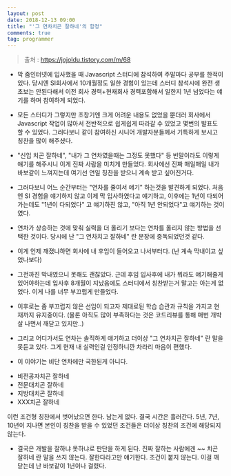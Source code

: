 ```yaml
---
layout: post
date: 2018-12-13 09:00
title: "'그 연차치곤 잘하네'의 함정"
comments: true
tag: programmer
---
```


> 출처 :  https://jojoldu.tistory.com/m/68

* 막 줌인터넷에 입사했을 때 Javascript 스터디에 참석하여 주말마다 공부를 한적이 있다. 당시엔 SI회사에서 10개월정도 일한 경험이 있는데 스터디 참석시에 완전 생초보는 안된다해서 이전 회사 경력+현재회사 경력포함해서 일한지 1년 넘었다는 얘기를 하며 참여하게 되었다.

* 모든 스터디가 그렇지만 초창기엔 크게 어려운 내용도 없었을 뿐더러 회사에서 Javascript 작업이 많아서 전반적으로 쉽게쉽게 따라갈 수 있었고 몇번의 발표도 할 수 있었다. 그러다보니 같이 참여하신 시니어 개발자분들께서 기특하게 보시고 칭찬을 많이 해주셨다.

* "신입 치곤 잘하네", "내가 그 연차였을때는 그정도 못했다" 등 빈말이라도 이렇게 얘기를 해주시니 이게 진짜 사람을 미치게 만들었다. 회사에선 진짜 매일매일 내가 바보같이 느껴지는데 여기선 연일 칭찬을 받으니 계속 받고 싶어진거다.

* 그러다보니 어느 순간부터는 "연차를 줄여서 얘기" 하는것을 발견하게 되었다. 처음엔 SI 경험을 얘기하지 않고 이제 막 입사하였다고 얘기하고, 이후에는 1년이 다되어가는데도 "1년이 다되었다" 고 얘기하진 않고, "아직 1년 안되었다"고 얘기하는 것이였다.

* 연차가 상승하는 것에 맞춰 실력을 더 올리기 보다는 연차를 올리지 않는 방법을 선택한 것이다. 당시에 난 "그 연차치고 잘하네" 란 문장에 중독되었던것 같다.

* 이게 언제 깨졌냐하면 회사에 내 후임이 들어오고 나서부터다. (난 계속 막내이고 싶었나보다)

* 그전까진 막내였으니 못해도 괜찮았다. 근데 후임 입사후에 내가 뭐라도 얘기해줄게 있어야하는데 입사후 8개월이 지났음에도 스터디에서 칭찬받는거 말고는 아는게 없었다.
이게 나를 너무 부끄럽게 만들었다.

* 이후로는 좀 부끄럽지 않은 선임이 되고자 제대로된 학습 습관과 규칙을 가지고 현재까지 유지중이다. (물론 아직도 많이 부족하다는 것은 코드리뷰를 통해 매번 개박살 나면서 깨닫고 있지만..)

* 그리고 어디가서도 연차는 솔직하게 얘기하고 더이상 "그 연차치곤 잘하네" 란 말을 못듣고 있다. 그게 현재 내 실력인걸 인정하니깐 차라리 마음이 편했다.

* 이 이야기는 비단 연차에만 국한된게 아니다.
- 비전공자치곤 잘하네
- 전문대치곤 잘하네
- 지방대치곤 잘하네
- XXX치곤 잘하네

이런 조건형 칭찬에서 벗어났으면 한다. 남는게 없다. 결국 시간은 흘러간다. 5년, 7년, 10년이 지나면 본인이 칭찬을 받을 수 있었던 조건들은 더이상 칭찬의 조건에 해당되지 않는다.

* 결국은 개발을 잘하냐 못하냐로 판단을 하게 된다. 진짜 잘하는 사람에겐 ~~ 치곤 잘하네 란 말을 쓰지 않는다. 잘한다라고만 얘기한다. 조건이 붙지 않는다. 이걸 깨닫는데 난 바보같이 1년이나 걸렸다.
